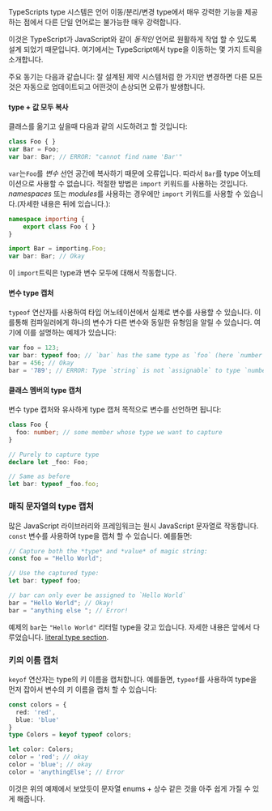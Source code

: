 TypeScripts type 시스템은 언어 이동/분리/변경 type에서 매우 강력한 기능을 제공하는 점에서 다른 단일 언어로는 불가능한 매우 강력합니다.

이것은 TypeScript가 JavaScript와 같이 *동적인* 언어로 원활하게 작업 할 수 있도록 설계 되었기 때문입니다. 여기에서는 TypeScript에서 type을 이동하는 몇 가지 트릭을 소개합니다.

주요 동기는 다음과 같습니다: 잘 설계된 제약 시스템처럼 한 가지만 변경하면 다른 모든 것은 자동으로 업데이트되고 어떤것이 손상되면 오류가 발생합니다.

#### type + 값 모두 복사

클래스를 옮기고 싶을때 다음과 같의 시도하려고 할 것입니다:

```ts
class Foo { }
var Bar = Foo;
var bar: Bar; // ERROR: "cannot find name 'Bar'"
```
`var`는`Foo`를 *변수* 선언 공간에 복사하기 때문에 오류입니다. 따라서 `Bar`를 type 어노테이션으로 사용할 수 없습니다. 적절한 방법은 `import` 키워드를 사용하는 것입니다. *namespaces* 또는 *modules*를 사용하는 경우에만 `import` 키워드를 사용할 수 있습니다.(자세한 내용은 뒤에 있습니다.):

```ts
namespace importing {
    export class Foo { }
}

import Bar = importing.Foo;
var bar: Bar; // Okay
```

이 `import`트릭은 type과 변수 모두에 대해서 작동합니다.

#### 변수 type 캡처

`typeof` 연산자를 사용하여 타입 어노테이션에서 실제로 변수를 사용할 수 있습니다. 이를통해 컴파일러에게 하나의 변수가 다른 변수와 동일한 유형임을 알릴 수 있습니다. 여기에 이를 설명하는 예제가 있습니다:

```ts
var foo = 123;
var bar: typeof foo; // `bar` has the same type as `foo` (here `number`)
bar = 456; // Okay
bar = '789'; // ERROR: Type `string` is not `assignable` to type `number`
```

#### 클래스 멤버의 type 캡처

변수 type 캡처와 유사하게 type 캡처 목적으로 변수를 선언하면 됩니다:

```ts
class Foo {
  foo: number; // some member whose type we want to capture
}

// Purely to capture type
declare let _foo: Foo;

// Same as before
let bar: typeof _foo.foo;
```

### 매직 문자열의 type 캡처

많은 JavaScript 라이브러리와 프레임워크는 원시 JavaScript 문자열로 작동합니다. `const` 변수를 사용하여 type을 캡처 할 수 있습니다. 예를들면:

```ts
// Capture both the *type* and *value* of magic string:
const foo = "Hello World";

// Use the captured type:
let bar: typeof foo;

// bar can only ever be assigned to `Hello World`
bar = "Hello World"; // Okay!
bar = "anything else "; // Error!
```

예제의 `bar`는 `"Hello World"` 리터럴 type을 갖고 있습니다. 자세한 내용은 앞에서 다루었습니다. [literal type section](https://seungbumkim.gitbooks.io/typescript/ko/docs/types/literal-types.html).

### 키의 이름 캡처

`keyof` 연산자는 type의 키 이름을 캡처합니다. 예를들면, `typeof`를 사용하여 type을 먼저 잡아서 변수의 키 이름을 캡처 할 수 있습니다:

```ts
const colors = {
  red: 'red',
  blue: 'blue'
}
type Colors = keyof typeof colors;

let color: Colors;
color = 'red'; // okay
color = 'blue'; // okay
color = 'anythingElse'; // Error
```

이것은 위의 예제에서 보았듯이 문자열 enums + 상수 같은 것을 아주 쉽게 가질 수 있게 해줍니다.
